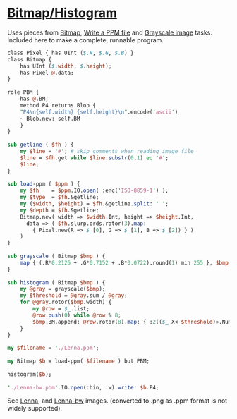 [1]: https://rosettacode.org/wiki/Bitmap/Histogram

# [Bitmap/Histogram][1]

Uses pieces from [ Bitmap](https://rosettacode.org/wiki/Bitmap#Raku), [ Write a PPM file](https://rosettacode.org/wiki/Bitmap/Write_a_PPM_file#Raku) and [ Grayscale image](https://rosettacode.org/wiki/Grayscale_image#Raku) tasks. Included here to make a complete, runnable program.

```perl
class Pixel { has UInt ($.R, $.G, $.B) }
class Bitmap {
    has UInt ($.width, $.height);
    has Pixel @.data;
}
 
role PBM {
    has @.BM;
    method P4 returns Blob {
	"P4\n{self.width} {self.height}\n".encode('ascii')
	~ Blob.new: self.BM
    }
}
 
sub getline ( $fh ) {
    my $line = '#'; # skip comments when reading image file
    $line = $fh.get while $line.substr(0,1) eq '#';
    $line;
}
 
sub load-ppm ( $ppm ) {
    my $fh    = $ppm.IO.open( :enc('ISO-8859-1') );
    my $type  = $fh.&getline;
    my ($width, $height) = $fh.&getline.split: ' ';
    my $depth = $fh.&getline;
    Bitmap.new( width => $width.Int, height => $height.Int,
      data => ( $fh.slurp.ords.rotor(3).map:
        { Pixel.new(R => $_[0], G => $_[1], B => $_[2]) } )
    )
}
 
sub grayscale ( Bitmap $bmp ) {
    map { (.R*0.2126 + .G*0.7152 + .B*0.0722).round(1) min 255 }, $bmp.data;
}
 
sub histogram ( Bitmap $bmp ) {
    my @gray = grayscale($bmp);
    my $threshold = @gray.sum / @gray;
    for @gray.rotor($bmp.width) {
        my @row = $_.list;
        @row.push(0) while @row % 8;
        $bmp.BM.append: @row.rotor(8).map: { :2(($_ X< $threshold)».Numeric.join) }
    }
}
 
my $filename = './Lenna.ppm';
 
my Bitmap $b = load-ppm( $filename ) but PBM;
 
histogram($b);
 
'./Lenna-bw.pbm'.IO.open(:bin, :w).write: $b.P4;
```


See [Lenna](https://github.com/thundergnat/rc/blob/master/img/Lenna.png), and [Lenna-bw](https://github.com/thundergnat/rc/blob/master/img/Lenna-bw.png) images. (converted to .png as .ppm format is not widely supported).